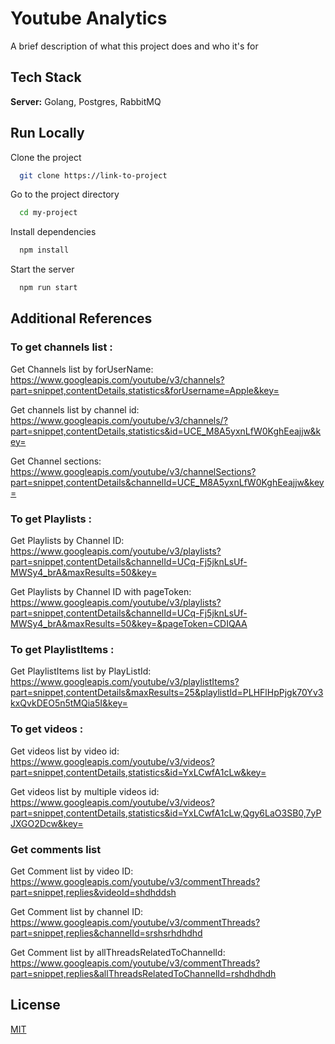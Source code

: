 # Youtube Analytics

A brief description of what this project does and who it's for

## Tech Stack

**Server:** Golang, Postgres, RabbitMQ

## Run Locally

Clone the project

```bash
  git clone https://link-to-project
```

Go to the project directory

```bash
  cd my-project
```

Install dependencies

```bash
  npm install
```

Start the server

```bash
  npm run start
```

## Additional References

### To get channels list :

Get Channels list by forUserName:
https://www.googleapis.com/youtube/v3/channels?part=snippet,contentDetails,statistics&forUsername=Apple&key=

Get channels list by channel id:
https://www.googleapis.com/youtube/v3/channels/?part=snippet,contentDetails,statistics&id=UCE_M8A5yxnLfW0KghEeajjw&key=

Get Channel sections:
https://www.googleapis.com/youtube/v3/channelSections?part=snippet,contentDetails&channelId=UCE_M8A5yxnLfW0KghEeajjw&key=

### To get Playlists :

Get Playlists by Channel ID:
https://www.googleapis.com/youtube/v3/playlists?part=snippet,contentDetails&channelId=UCq-Fj5jknLsUf-MWSy4_brA&maxResults=50&key=

Get Playlists by Channel ID with pageToken:
https://www.googleapis.com/youtube/v3/playlists?part=snippet,contentDetails&channelId=UCq-Fj5jknLsUf-MWSy4_brA&maxResults=50&key=&pageToken=CDIQAA

### To get PlaylistItems :

Get PlaylistItems list by PlayListId:
https://www.googleapis.com/youtube/v3/playlistItems?part=snippet,contentDetails&maxResults=25&playlistId=PLHFlHpPjgk70Yv3kxQvkDEO5n5tMQia5I&key=

### To get videos :

Get videos list by video id:
https://www.googleapis.com/youtube/v3/videos?part=snippet,contentDetails,statistics&id=YxLCwfA1cLw&key=

Get videos list by multiple videos id:
https://www.googleapis.com/youtube/v3/videos?part=snippet,contentDetails,statistics&id=YxLCwfA1cLw,Qgy6LaO3SB0,7yPJXGO2Dcw&key=

### Get comments list

Get Comment list by video ID:
https://www.googleapis.com/youtube/v3/commentThreads?part=snippet,replies&videoId=shdhddsh

Get Comment list by channel ID:
https://www.googleapis.com/youtube/v3/commentThreads?part=snippet,replies&channelId=srshsrhdhdhd

Get Comment list by allThreadsRelatedToChannelId:
https://www.googleapis.com/youtube/v3/commentThreads?part=snippet,replies&allThreadsRelatedToChannelId=rshdhdhdh

## License

[MIT](https://choosealicense.com/licenses/mit/)